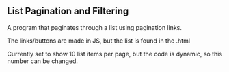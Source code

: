 <h2>List Pagination and Filtering</h2>
<p> A program that paginates through a list using pagination links. </p>
<p>The links/buttons are made in JS, but the list is found in the .html</p>
<p>Currently set to show 10 list items per page, but the code is dynamic, so this number can be changed.</p>
